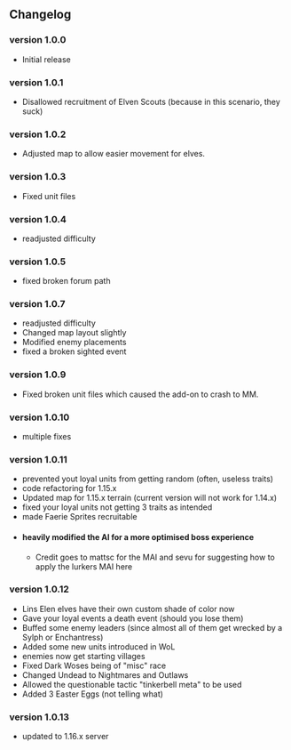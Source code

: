 ## Changelog

### version 1.0.0
- Initial release

### version 1.0.1
- Disallowed recruitment of Elven Scouts (because in this scenario, they suck)

### version 1.0.2
- Adjusted map to allow easier movement for elves.

### version 1.0.3
- Fixed unit files

### version 1.0.4
- readjusted difficulty

### version 1.0.5
- fixed broken forum path

### version 1.0.7
- readjusted difficulty
- Changed map layout slightly
- Modified enemy placements
- fixed a broken sighted event

### version 1.0.9
- Fixed broken unit files which caused the add-on to crash to MM.

### version 1.0.10
- multiple fixes

### version 1.0.11
- prevented yout loyal units from getting random (often, useless traits)
- code refactoring for 1.15.x
- Updated map for 1.15.x terrain (current version will not work for 1.14.x)
- fixed your loyal units not getting 3 traits as intended
- made Faerie Sprites recruitable
- #### heavily modified the AI for a more optimised boss experience
  - Credit goes to mattsc for the MAI and sevu for suggesting how to apply the lurkers MAI here 

### version 1.0.12
- Lins Elen elves have their own custom shade of color now
- Gave your loyal events a death event (should you lose them)
- Buffed some enemy leaders (since almost all of them get wrecked by a Sylph or Enchantress)
- Added some new units introduced in WoL
- enemies now get starting villages
- Fixed Dark Woses being of "misc" race
- Changed Undead to Nightmares and Outlaws
- Allowed the questionable tactic "tinkerbell meta" to be used
- Added 3 Easter Eggs (not telling what)

### version 1.0.13
- updated to 1.16.x server 
